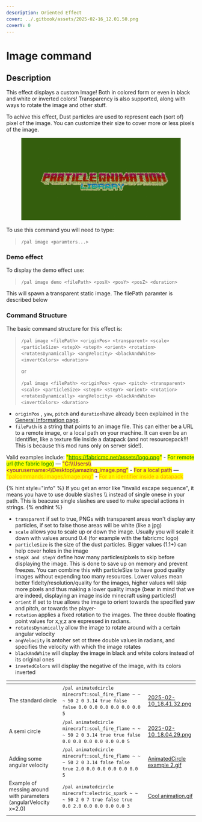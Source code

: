 ```yaml
---
description: Oriented Effect
cover: ../.gitbook/assets/2025-02-16_12.01.50.png
coverY: 0
---
```


# Image command

## Description

This effect displays a custom Image! Both in colored form or even in black and white or inverted colors! Transparency is also supported, along with ways to rotate the image and other stuff.

To achive this effect, Dust particles are used to represent each (sort of) pixel of the image. You can customize their size to cover more or less pixels of the image.

<figure><img src="../.gitbook/assets/2025-02-16_12.03.42.png" alt="" width="563"><figcaption></figcaption></figure>

To use this command you will need to type:

> `/pal image <paramters...>`

### Demo effect

To display the demo effect use:

> `/pal image demo <filePath> <posX> <posY> <posZ> <duration>`

This will spawn a transparent static image. The filePath paramter is described below

### Command Structure

The basic command structure for this effect is:

> `/pal image <filePath> <originPos> <transparent> <scale> <particleSize> <stepX> <stepY> <orient> <rotation> <rotatesDynamically> <angVelocity> <blackAndWhite> <invertColors> <duration>`
>
> or
>
> `/pal image <filePath> <originPos> <yaw> <pitch> <transparent> <scale> <particleSize> <stepX> <stepY> <orient> <rotation> <rotatesDynamically> <angVelocity> <blackAndWhite> <invertColors> <duration>`

* `originPos` , `yaw`, `pitch` and `duration`have already been explained in the [General Information page](general-information.md).
* `filePath` is a string that points to an image file. This can either be a URL to a remote image, or a local path on your machine. It can even be an Identifier, like a texture file inside a datapack (and not resourcepack!!! This is because this mod runs only on server side!).&#x20;

Valid examples include: <mark style="color:green;">"</mark>[<mark style="color:green;">https://fabricmc.net/assets/logo.png</mark>](https://fabricmc.net/assets/logo.png)<mark style="color:green;">"</mark> - <mark style="color:green;">For remote url (the fabric logo)</mark> — <mark style="color:purple;">"C:\\\Users\\\\\<yourusername>\\\Desktop\\\amazing\_image.png"</mark> - <mark style="color:purple;">For a local path</mark> — <mark style="color:orange;">"palcommands:images/image.png"</mark> - <mark style="color:orange;">For an identifier inside a datapack</mark>

{% hint style="info" %}
If you get an error like "Invalid escape sequence", it means you have to use double slashes \\\ instead of single onese in your path. This is beacuse single slashes are used to make special actions in strings.
{% endhint %}

* `transparent` if set to true, PNGs with transparent areas won't display any particles, if set to false those areas will be white (like a jpg)
* `scale` allows you to scale up or down the image. Usually you will scale it down with values around 0.4 (for example with the fabricmc logo)
* `particleSize` is the size of the dust particles. Bigger values (1.1+) can help cover holes in the image
* `stepX and stepY` define how many particles/pixels to skip before displaying the image. This is done to save up on memory and prevent freezes. You can combine this with particleSize to have good quality images without expending too many resources. Lower values mean better fidelty/resolution/quality for the images, higher values will skip more pixels and thus making a lower quality image (bear in mind that we are indeed, displaying an image inside minecraft using particles!)
* `orient` if set to true allows the image to orient towards the specified yaw and pitch, or towards the player-
* `rotation` applies a fixed rotation to the images. The three double floating point values for x,y,z are expressed in radians.
* `rotatesDynamically` allow the image to rotate around with a certain angular velocity
* `angVelocity` is antoher set ot three double values in radians, and specifies the velocity with which the image rotates
* `blackAndWhite` will display the image in black and white colors instead of its original ones
* `invetedColors` will display the negative of the image, with its colors inverted



<table data-view="cards"><thead><tr><th></th><th></th><th data-hidden data-card-cover data-type="files"></th></tr></thead><tbody><tr><td>The standard circle</td><td><code>/pal animatedcircle minecraft:soul_fire_flame ~ ~ ~ 50 2 0 3.14 true false false 0.0 0.0 0.0 0.0 0.0 0.0 5</code></td><td><a href="../.gitbook/assets/2025-02-10_18.41.32.png">2025-02-10_18.41.32.png</a></td></tr><tr><td>A semi circle</td><td><code>/pal animatedcircle minecraft:soul_fire_flame ~ ~ ~ 50 2 0 3.14 true true false 0.0 0.0 0.0 0.0 0.0 0.0 5</code></td><td><a href="../.gitbook/assets/2025-02-10_18.04.29.png">2025-02-10_18.04.29.png</a></td></tr><tr><td>Adding some angular velocity</td><td><code>/pal animatedcircle minecraft:soul_fire_flame ~ ~ ~ 50 2 0 3.14 false false true 2.0 0.0 0.0 0.0 0.0 0.0 5</code></td><td><a href="../.gitbook/assets/AnimatedCircle example 2.gif">AnimatedCircle example 2.gif</a></td></tr><tr><td>Example of messing around with parameters (angularVelocity x=2.0)</td><td><code>/pal animatedcircle minecraft:electric_spark ~ ~ ~ 50 2 0 7 true false true 0.0 2.0 0.0 0.0 0.0 0.0 3</code></td><td><a href="../.gitbook/assets/Cool animation.gif">Cool animation.gif</a></td></tr><tr><td></td><td></td><td></td></tr></tbody></table>
